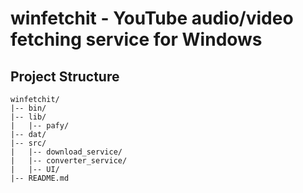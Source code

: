 # winfetchit - YouTube audio/video fetching service for Windows

## Project Structure

    winfetchit/
    |-- bin/
    |-- lib/
    |   |-- pafy/
    |-- dat/
    |-- src/
    |   |-- download_service/
    |   |-- converter_service/
    |   |-- UI/
    |-- README.md


